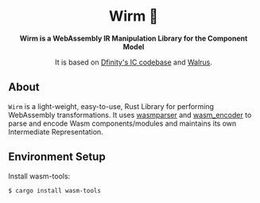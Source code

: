 <div align="center">

  <h1>Wirm 🐉</h1>

<strong>Wirm is a **W**ebAssembly **IR** **M**anipulation Library for the Component Model</strong>

It is based on [Dfinity's IC codebase](https://github.com/dfinity/ic/tree/master/rs/wasm_transform) and [Walrus](https://github.com/rustwasm/walrus/tree/main).

</div>

## About ##

`Wirm` is a light-weight, easy-to-use, Rust Library for performing WebAssembly transformations.
It uses [wasmparser](https://docs.rs/wasmparser/0.214.0/wasmparser/) and [wasm_encoder](https://docs.rs/wasm-encoder/0.214.0/wasm_encoder/) to parse and encode Wasm components/modules and maintains its own Intermediate Representation.

## Environment Setup ##

Install wasm-tools:
```shell
$ cargo install wasm-tools
```
